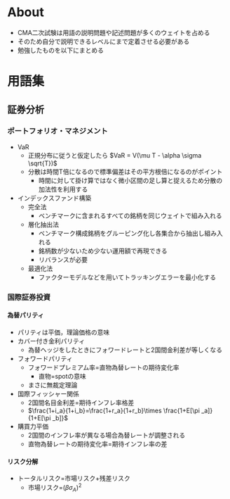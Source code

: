# About

- CMA二次試験は用語の説明問題や記述問題が多くのウェイトを占める
- そのため自分で説明できるレベルにまで定着させる必要がある
- 勉強したものを以下にまとめる

# 用語集

## 証券分析

### ポートフォリオ・マネジメント

- VaR
    - 正規分布に従うと仮定したら $VaR = V(\mu T - \alpha \sigma \sqrt{T})$
    - 分散は時間T倍になるので標準偏差はその平方根倍になるのがポイント
        - 時間に対して掛け算ではなく微小区間の足し算と捉えるため分散の加法性を利用する
- インデックスファンド構築
    - 完全法
        - ベンチマークに含まれるすべての銘柄を同じウェイトで組み入れる
    - 層化抽出法
        - ベンチマーク構成銘柄をグルーピング化し各集合から抽出し組み入れる
        - 銘柄数が少ないため少ない運用額で再現できる
        - リバランスが必要
    - 最適化法
        - ファクターモデルなどを用いてトラッキングエラーを最小化する

### 国際証券投資

#### 為替パリティ
- パリティは平価，理論価格の意味
- カバー付き金利パリティ
    - 為替ヘッジをしたときにフォワードレートと2国間金利差が等しくなる
- フォワードパリティ
    - フォワードプレミアム率=直物為替レートの期待変化率
        - 直物=spotの意味
    - まさに無裁定理論
- 国際フィッシャー関係
    - 2国間名目金利差=期待インフレ率格差
    - $\frac{1+i_a}{1+i_b}=\frac{1+r_a}{1+r_b}\times \frac{1+E[\pi _a]}{1+E[\pi _b]}$
- 購買力平価
    - 2国間のインフレ率が異なる場合為替レートが調整される
    - 直物為替レートの期待変化率=期待インフレ率の差

#### リスク分解

- トータルリスク=市場リスク+残差リスク
    - 市場リスク=$(\beta \sigma_A)^2$
